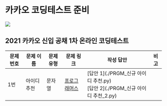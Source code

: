 # 카카오 코딩테스트 준비

<img src="https://img.shields.io/badge/Kakao-FFCD00?style=for-the-badge&logo=Kakao&logoColor=black">

## 2021 카카오 신입 공채 1차 온라인 코딩테스트

| 문제 번호 | 문제 이름   | 문제 유형 | 문제 링크                                                                | 작성 답안                                                                           | 비고 |
| --------- | ----------- | --------- | ------------------------------------------------------------------------ | ----------------------------------------------------------------------------------- | ---- |
| 1번       | 아이디 추천 | 문자열    | [프로그래머스](https://programmers.co.kr/learn/courses/30/lessons/72410) | [답안 1](./PRGM\_신규 아이디 추천.py) <br >[답안 2](./PRGM\_신규 아이디 추천\_2.py) |      |
